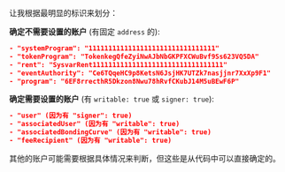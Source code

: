 让我根据最明显的标识来划分：

**确定不需要设置的账户** (有固定 `address` 的):

```json
- "systemProgram": "11111111111111111111111111111111"
- "tokenProgram": "TokenkegQfeZyiNwAJbNbGKPFXCWuBvf9Ss623VQ5DA"
- "rent": "SysvarRent111111111111111111111111111111111"
- "eventAuthority": "Ce6TQqeHC9p8KetsN6JsjHK7UTZk7nasjjnr7XxXp9F1"
- "program": "6EF8rrecthR5Dkzon8Nwu78hRvfCKubJ14M5uBEwF6P"
```

**确定需要设置的账户** (有 `writable: true` 或 `signer: true`):

```json
- "user" (因为有 "signer": true)
- "associatedUser" (因为有 "writable": true)
- "associatedBondingCurve" (因为有 "writable": true)
- "feeRecipient" (因为有 "writable": true)
```

其他的账户可能需要根据具体情况来判断，但这些是从代码中可以直接确定的。

